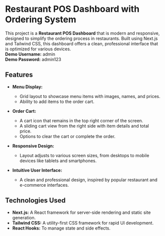# Restaurant POS Dashboard with Ordering System

This project is a **Restaurant POS Dashboard** that is modern and responsive, designed to simplify the ordering process in restaurants. Built using Next.js and Tailwind CSS, this dashboard offers a clean, professional interface that is optimized for various devices.  
**Demo Username:** admin  
**Demo Password:** admin123

## Features

- **Menu Display:**
  - Grid layout to showcase menu items with images, names, and prices.
  - Ability to add items to the order cart.

- **Order Cart:**
  - A cart icon that remains in the top right corner of the screen.
  - A sliding cart view from the right side with item details and total price.
  - Options to clear the cart or complete the order.

- **Responsive Design:**
  - Layout adjusts to various screen sizes, from desktops to mobile devices like tablets and smartphones.

- **Intuitive User Interface:**
  - A clean and professional design, inspired by popular restaurant and e-commerce interfaces.

## Technologies Used

- **Next.js:** A React framework for server-side rendering and static site generation.
- **Tailwind CSS:** A utility-first CSS framework for rapid UI development.
- **React Hooks:** To manage state and side effects.
